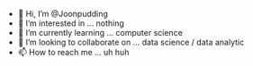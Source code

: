 - 👋 Hi, I’m @Joonpudding
- 👀 I’m interested in ... nothing
- 🌱 I’m currently learning ... computer science
- 💞️ I’m looking to collaborate on ... data science / data analytic
- 📫 How to reach me ... uh huh

<!---
Joonpudding/Joonpudding is a ✨ special ✨ repository because its `README.md` (this file) appears on your GitHub profile.
You can click the Preview link to take a look at your changes.
--->
